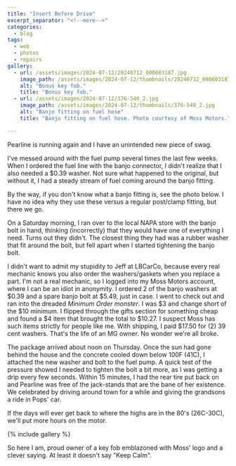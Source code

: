 ```yaml
---
title: "Insert Before Drive"
excerpt_separator: "<!--more-->"
categories:
  - blog
tags: 
  - web
  - photos
  - repairs
gallery: 
  - url: /assets/images/2024-07-12/20240712_000603187.jpg
    image_path: /assets/images/2024-07-12/thumbnails/20240712_000603187.jpg
    alt: "Bonus key fob."
    title: "Bonus key fob."
  - url: /assets/images/2024-07-12/376-540_2.jpg
    image_path: /assets/images/2024-07-12/thumbnails/376-540_2.jpg
    alt: "Banjo fitting on fuel hose"
    title: "Banjo fitting on fuel hose. Photo courtesy of Moss Motors."

---
```


Pearline is running again and I have an unintended new piece of swag.

<!--more-->

I've messed around with the fuel pump several times the last few weeks. When I ordered the fuel line with the banjo connector, I didn't realize that I also needed a $0.39 washer. Not sure what happened to the original, but without it, I had a steady stream of fuel coming around the banjo fitting.

By the way, if you don't know what a banjo fitting is, see the photo below. I have no idea why they use these versus a regular post/clamp fitting, but there we go.

On a Saturday morning, I ran over to the local NAPA store with the banjo bolt in hand, thinking (incorrectly) that they would have one of everything I need. Turns out they didn't. The closest thing they had was a rubber washer that fit around the bolt, but fell apart when I started tightening the banjo bolt.

I didn't want to admit my stupidity to Jeff at LBCarCo, because every real mechanic knows you also order the washers/gaskets when you replace a part. I'm not a real mechanic, so I logged into my Moss Motors account, where I can be an idiot in anonymity. I ordered 2 of the banjo washers at $0.39 and a spare banjo bolt at $5.49, just in case. I went to check out and ran into the dreaded *Minimum Order monster*. I was $3 and change short of the $10 minimum. I flipped through the gifts section for something cheap and found a $4 item that brought the total to $10.27. I suspect Moss has such items strictly for people like me. With shipping, I paid $17.50 for (2) 39 cent washers. That's the life of an MG owner. No wonder we're all broke.

The package arrived about noon on Thursday. Once the sun had gone behind the house and the concrete cooled down below 100F (41C), I attached the new washer and bolt to the fuel pump. A quick test of the pressure showed I needed to tighten the bolt a bit more, as I was getting a drip every few seconds. Within 15 minutes, I had the rear tire put back on and Pearline was free of the jack-stands that are the bane of her existence. We celebrated by driving around town for a while and giving the grandsons a ride in Pops' car.

If the days will ever get back to where the highs are in the 80's (26C-30C), we'll put more hours on the motor.

{% include gallery %}

So here I am, proud owner of a key fob emblazoned with Moss' logo and a clever saying. At least it doesn't say "Keep Calm".
